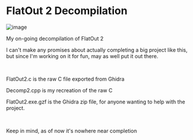 # FlatOut 2 Decompilation
![image](https://github.com/ZackWilde27/FlatOut-2-decomp/assets/115175938/bf663310-558a-4638-8623-208c6d775c39)





My on-going decompilation of FlatOut 2


I can't make any promises about actually completing a big project like this, but since I'm working on it for fun, may as well put it out there.

<br>

FlatOut2.c is the raw C file exported from Ghidra

Decomp2.cpp is my recreation of the raw C

FlatOut2.exe.gzf is the Ghidra zip file, for anyone wanting to help with the project.

<br>

Keep in mind, as of now it's nowhere near completion
